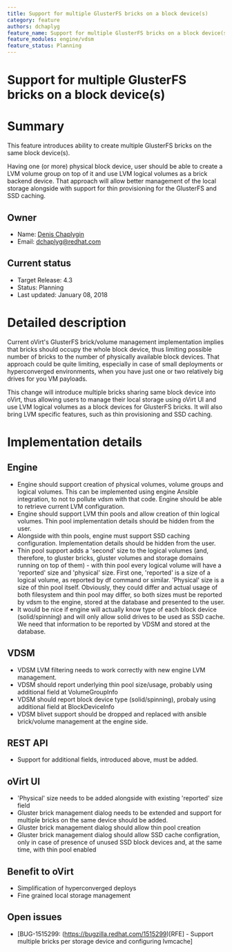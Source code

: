 ```yaml
---
title: Support for multiple GlusterFS bricks on a block device(s)
category: feature
authors: dchaplyg
feature_name: Support for multiple GlusterFS bricks on a block device(s)
feature_modules: engine/vdsm
feature_status: Planning
---
```


# Support for multiple GlusterFS bricks on a block device(s)

# Summary

This feature introduces ability to create multiple GlusterFS bricks on the same block device(s).

Having one (or more) physical block device, user should be able to create a LVM volume group on top of it and use LVM logical volumes as a brick backend device. That approach will allow better management of the local storage alongside with support for thin provisioning for the GlusterFS and SSD caching.

## Owner

*   Name: [Denis Chaplygin](https://github.com/akashihi)
*   Email: <dchaplyg@redhat.com>

## Current status

*   Target Release: 4.3
*   Status: Planning
*   Last updated: January 08, 2018

# Detailed description

Current oVirt's GlusterFS brick/volume management implementation implies that bricks should occupy the whole block device, thus limiting possible number of bricks to the number of physically available block devices. That approach could be quite limiting, especially in case of small deployments or hyperconverged environments, when you have just one or two relatively big drives for you VM payloads.

This change will introduce multiple bricks sharing same block device into oVirt, thus allowing users to manage their local storage using oVirt UI and use LVM logical volumes as a block devices for GlusterFS bricks. It will also bring LVM specific features, such as thin provisioning and SSD caching.

# Implementation details

## Engine

* Engine should support creation of physical volumes, volume groups and logical volumes. This can be implemented using engine Ansible integration, to not to pollute vdsm with that code. Engine should be able to retrieve current LVM configuration.
* Engine should support LVM thin pools and allow creation of thin logical volumes. Thin pool implementation details should be hidden from the user.
* Alongside with thin pools, engine must support SSD caching configuration. Implementation details should be hidden from the user.
* Thin pool support adds a 'second' size to the logical volumes (and, therefore, to gluster bricks, gluster volumes and storage domains running on top of them) - with thin pool every logical volume will have a 'reported' size and 'physical' size. First one, 'reported' is a size of a logical volume, as reported by df command or similar. 'Physical' size is a size of thin pool itself. Obviously, they could differ and actual usage of both filesystem and thin pool may differ, so both sizes must be reported by vdsm to the engine, stored at the database and presented to the user.
* It would be nice if engine will actually know type of each block device (solid/spinning) and will only allow solid drives to be used as SSD cache. We need that information to be reported by VDSM and stored at the database.

## VDSM

* VDSM LVM filtering needs to work correctly with new engine LVM management.
* VDSM should report underlying thin pool size/usage, probably using additional field at VolumeGroupInfo
* VDSM should report block device type (solid/spinning), probaly using additional field at BlockDeviceInfo
* VDSM blivet support should be dropped and replaced with ansible brick/volume management at the engine side.

## REST API

* Support for additional fields, introduced above, must be added.

## oVirt UI

* 'Physical' size needs to be added alongside with existing 'reported' size field
* Gluster brick management dialog needs to be extended and support for multiple bricks on the same device should be added.
* Gluster brick management dialog should allow thin pool creation
* Gluster brick management dialog should allow SSD cache configration, only in case of presence of unused SSD block devices and, at the same time, with thin pool enabled

## Benefit to oVirt

* Simplification of hyperconverged deploys
* Fine grained local storage management

## Open issues

* [BUG-1515299: (https://bugzilla.redhat.com/1515299)[RFE] - Support multiple bricks per storage device and configuring lvmcache]

